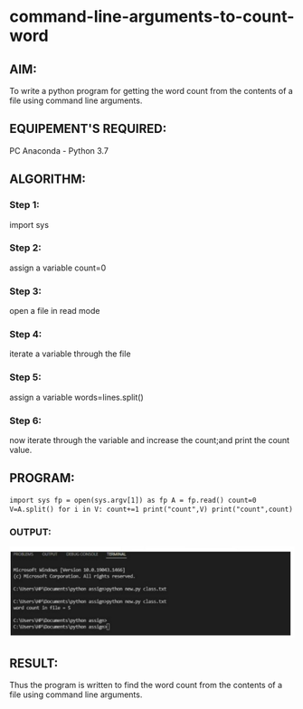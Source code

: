 # command-line-arguments-to-count-word
## AIM:
To write a python program for getting the word count from the contents of a file using command line arguments.
## EQUIPEMENT'S REQUIRED: 
PC
Anaconda - Python 3.7
## ALGORITHM: 
### Step 1:
import sys
### Step 2: 
assign a variable count=0
### Step 3: 
open a file in read mode
### Step 4:  
iterate a variable through the file
### Step 5: 
assign a variable words=lines.split() 
### Step 6: 
now iterate through the variable and increase the count;and print the count value.
## PROGRAM:
~~~
import sys fp = open(sys.argv[1]) as fp A = fp.read() count=0 V=A.split() for i in V: count+=1 print("count",V) print("count",count)
~~~
### OUTPUT:
![githublogo](book.jpg)
## RESULT:
Thus the program is written to find the word count from the contents of a file using command line arguments.
